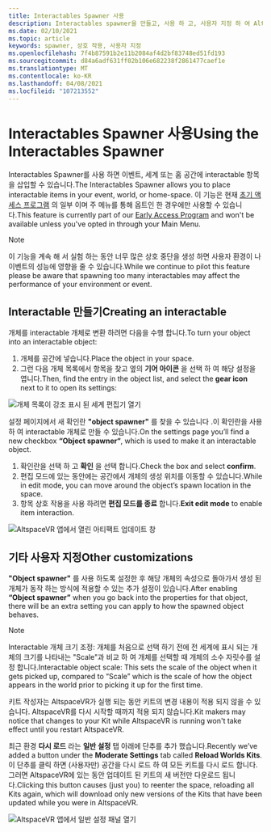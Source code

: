 ```yaml
---
title: Interactables Spawner 사용
description: Interactables spawner을 만들고, 사용 하 고, 사용자 지정 하 여 AltspaceVR 공간에 항목을 저장 하는 방법을 알아봅니다.
ms.date: 02/10/2021
ms.topic: article
keywords: spawner, 상호 작용, 사용자 지정
ms.openlocfilehash: 7f4b87591b2e11b2084af4d2bf83748ed51fd193
ms.sourcegitcommit: d84a6adf631ff02b106e682238f2861477caef1e
ms.translationtype: MT
ms.contentlocale: ko-KR
ms.lasthandoff: 04/08/2021
ms.locfileid: "107213552"
---
```

# <a name="using-the-interactables-spawner"></a><span data-ttu-id="fe0d4-104">Interactables Spawner 사용</span><span class="sxs-lookup"><span data-stu-id="fe0d4-104">Using the Interactables Spawner</span></span>

<span data-ttu-id="fe0d4-105">Interactables Spawner를 사용 하면 이벤트, 세계 또는 홈 공간에 interactable 항목을 삽입할 수 있습니다.</span><span class="sxs-lookup"><span data-stu-id="fe0d4-105">The Interactables Spawner allows you to place interactable items in your event, world, or home-space.</span></span> <span data-ttu-id="fe0d4-106">이 기능은 현재 [초기 액세스 프로그램](../world-building/early-access.md) 의 일부 이며 주 메뉴를 통해 옵트인 한 경우에만 사용할 수 있습니다.</span><span class="sxs-lookup"><span data-stu-id="fe0d4-106">This feature is currently part of our [Early Access Program](../world-building/early-access.md) and won't be available unless you've opted in through your Main Menu.</span></span>

> [!NOTE]
> <span data-ttu-id="fe0d4-107">이 기능을 계속 해 서 실험 하는 동안 너무 많은 상호 중단을 생성 하면 사용자 환경이 나 이벤트의 성능에 영향을 줄 수 있습니다.</span><span class="sxs-lookup"><span data-stu-id="fe0d4-107">While we continue to pilot this feature please be aware that spawning too many interactables may affect the performance of your environment or event.</span></span> 

## <a name="creating-an-interactable"></a><span data-ttu-id="fe0d4-108">Interactable 만들기</span><span class="sxs-lookup"><span data-stu-id="fe0d4-108">Creating an interactable</span></span>

<span data-ttu-id="fe0d4-109">개체를 interactable 개체로 변환 하려면 다음을 수행 합니다.</span><span class="sxs-lookup"><span data-stu-id="fe0d4-109">To turn your object into an interactable object:</span></span>

1. <span data-ttu-id="fe0d4-110">개체를 공간에 넣습니다.</span><span class="sxs-lookup"><span data-stu-id="fe0d4-110">Place the object in your space.</span></span>
2. <span data-ttu-id="fe0d4-111">그런 다음 개체 목록에서 항목을 찾고 옆의 **기어 아이콘** 을 선택 하 여 해당 설정을 엽니다.</span><span class="sxs-lookup"><span data-stu-id="fe0d4-111">Then, find the entry in the object list, and select the **gear icon** next to it to open its settings:</span></span>

![개체 목록이 강조 표시 된 세계 편집기 열기](images/interactables-spawner-img-01.png)

<span data-ttu-id="fe0d4-113">설정 페이지에서 새 확인란 **"object spawner"** 를 찾을 수 있습니다 .이 확인란을 사용 하 여 interactable 개체로 만들 수 있습니다.</span><span class="sxs-lookup"><span data-stu-id="fe0d4-113">On the settings page you’ll find a new checkbox **“Object spawner“**, which is used to make it an interactable object.</span></span>

1. <span data-ttu-id="fe0d4-114">확인란을 선택 하 고 **확인** 을 선택 합니다.</span><span class="sxs-lookup"><span data-stu-id="fe0d4-114">Check the box and select **confirm**.</span></span>
2. <span data-ttu-id="fe0d4-115">편집 모드에 있는 동안에는 공간에서 개체의 생성 위치를 이동할 수 있습니다.</span><span class="sxs-lookup"><span data-stu-id="fe0d4-115">While in edit mode, you can move around the object’s spawn location in the space.</span></span>
3. <span data-ttu-id="fe0d4-116">항목 상호 작용을 사용 하려면 **편집 모드를 종료** 합니다.</span><span class="sxs-lookup"><span data-stu-id="fe0d4-116">**Exit edit mode** to enable item interaction.</span></span>

![AltspaceVR 앱에서 열린 아티팩트 업데이트 창](images/interactables-spawner-img-02.png)

## <a name="other-customizations"></a><span data-ttu-id="fe0d4-118">기타 사용자 지정</span><span class="sxs-lookup"><span data-stu-id="fe0d4-118">Other customizations</span></span>

<span data-ttu-id="fe0d4-119">**"Object spawner"** 를 사용 하도록 설정한 후 해당 개체의 속성으로 돌아가서 생성 된 개체가 동작 하는 방식에 적용할 수 있는 추가 설정이 있습니다.</span><span class="sxs-lookup"><span data-stu-id="fe0d4-119">After enabling **“Object spawner”** when you go back into the properties for that object, there will be an extra setting you can apply to how the spawned object behaves.</span></span>

> [!NOTE]
> <span data-ttu-id="fe0d4-120">Interactable 개체 크기 조정: 개체를 처음으로 선택 하기 전에 전 세계에 표시 되는 개체의 크기를 나타내는 "Scale"과 비교 하 여 개체를 선택할 때 개체의 소수 자릿수를 설정 합니다.</span><span class="sxs-lookup"><span data-stu-id="fe0d4-120">Interactable object scale: This sets the scale of the object when it gets picked up, compared to “Scale” which is the scale of how the object appears in the world prior to picking it up for the first time.</span></span>

<span data-ttu-id="fe0d4-121">키트 작성자는 AltspaceVR가 실행 되는 동안 키트의 변경 내용이 적용 되지 않을 수 있습니다. AltspaceVR를 다시 시작할 때까지 적용 되지 않습니다.</span><span class="sxs-lookup"><span data-stu-id="fe0d4-121">Kit makers may notice that changes to your Kit while AltspaceVR is running won't take effect until you restart AltspaceVR.</span></span>

<span data-ttu-id="fe0d4-122">최근 환경 **다시 로드** 라는 **일반 설정** 탭 아래에 단추를 추가 했습니다.</span><span class="sxs-lookup"><span data-stu-id="fe0d4-122">Recently we’ve added a button under the **Moderate Settings** tab called **Reload Worlds Kits**.</span></span> <span data-ttu-id="fe0d4-123">이 단추를 클릭 하면 (사용자만) 공간을 다시 로드 하 여 모든 키트를 다시 로드 합니다. 그러면 AltspaceVR에 있는 동안 업데이트 된 키트의 새 버전만 다운로드 됩니다.</span><span class="sxs-lookup"><span data-stu-id="fe0d4-123">Clicking this button causes (just you) to reenter the space, reloading all Kits again, which will download only new versions of the Kits that have been updated while you were in AltspaceVR.</span></span>

![AltspaceVR 앱에서 일반 설정 패널 열기](images/interactables-spawner-img-03.png)